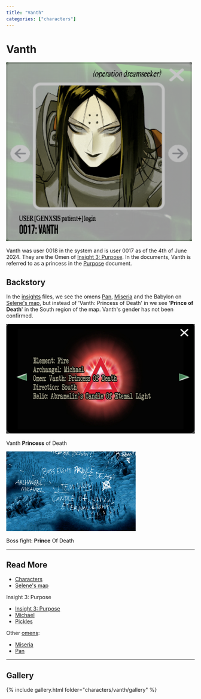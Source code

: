 ```yaml
---
title: "Vanth"
categories: ["characters"]
---
```

# Vanth

![Vanth's Avatar](https://raw.githubusercontent.com/bmth-arg-wiki/wiki-assets/main/characters/vanth/17vanth.png)

Vanth was user 0018 in the system and is user 0017 as of the 4th of June 2024. 
They are the Omen of [Insight 3: Purpose](../lore/insight3-purpose). In the documents, Vanth is referred to as a princess 
in the [Purpose](../lore/insight3-purpose) document. 

## Backstory

In the [insights](../lore/insights) files, we see the omens [Pan](pan), [Miseria](miseria) and the Babylon on 
[Selene's map](../for-sof#YOUTOPIA_selenes_mapvis), but instead of 'Vanth: Princess of Death' in
we see '**Prince of Death**' in the South region of the map. Vanth's gender has not been confirmed.

![Vanth (female)](https://raw.githubusercontent.com/bmth-arg-wiki/wiki-assets/main/lore/insights/purpose/gallery/purpose2.png)

Vanth **Princess** of Death

![Vanth (male)](https://raw.githubusercontent.com/bmth-arg-wiki/wiki-assets/main/lore/insights/purpose/princeofdeath.png)

Boss fight: **Prince** Of Death

***

## Read More

- [Characters](../characters)
- [Selene's map](../for-sof/selenes_map)

Insight 3: Purpose

- [Insight 3: Purpose](../lore/insight3-purpose)
- [Michael](michael)
- [Pickles](pickles)

Other [omens](../characters#omens):

- [Miseria](miseria)
- [Pan](pan)

***

## Gallery

{% include gallery.html folder="characters/vanth/gallery" %}
